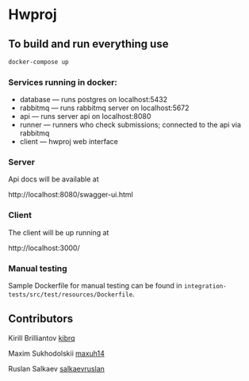 # Hwproj

## To build and run everything use

```bash
docker-compose up
```

### Services running in docker:

* database — runs postgres on localhost:5432
* rabbitmq — runs rabbitmq server on localhost:5672
* api — runs server api on localhost:8080
* runner — runners who check submissions; connected to the api via rabbitmq
* client — hwproj web interface

### Server

Api docs will be available at

http://localhost:8080/swagger-ui.html

### Client

The client will be up running at

http://localhost:3000/

### Manual testing

Sample Dockerfile for manual testing can be found in `integration-tests/src/test/resources/Dockerfile`.

## Contributors

Kirill Brilliantov [kibrq](https://github.com/kibrq)

Maxim Sukhodolskii [maxuh14](https://github.com/maxuh14)

Ruslan Salkaev [salkaevruslan](https://github.com/salkaevruslan)

